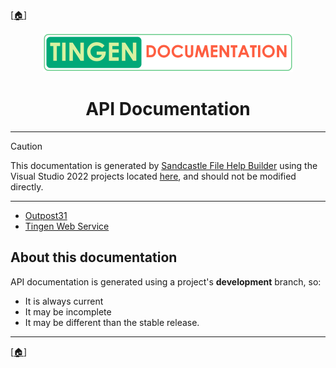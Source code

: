 <!-- u251008-->

[[🏠︎](/)]

<div align="center">

  <picture>
    <source media="(prefers-color-scheme: dark)" srcset="https://github.com/spectrum-health-systems/tingen-projects/blob/main/logos/tngndocs-dark-400x63.png">
    <source media="(prefers-color-scheme: light)" srcset="https://github.com/spectrum-health-systems/tingen-projects/blob/main/logos/tngndocs-light-400x63.png">
    <img alt="Fallback image description" src="https://github.com/spectrum-health-systems/tingen-projects/blob/main/logos/tngndocs-light-400x63.png">
  </picture>
  <h1>
    API Documentation
  </h1>

</div>

***

> [!CAUTION]
> This documentation is generated by [Sandcastle File Help Builder](https://github.com/EWSoftware/SHFB) using the Visual Studio 2022 projects located [here](../../sfhb/), and should not be modified directly.

***

* [Outpost31](https://spectrum-health-systems.github.io/tingen-documentation/api/shfb-outpost31/)
* [Tingen Web Service](https://spectrum-health-systems.github.io/tingen-documentation/api/shfb-tingen-web-service/)
<!--* [Tingen Commander](https://spectrum-health-systems.github.io/tingen-documentation/api/shfb-tingen-commander/)-->

## About this documentation

API documentation is generated using a project's **development** branch, so:

* It is always current
* It may  be incomplete
* It may be different than the stable release.

***

[[🏠︎](/)]
